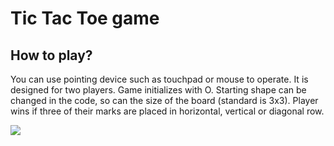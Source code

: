 # Tic Tac Toe game

## How to play?
You can use pointing device such as touchpad or mouse to operate. It is designed for two players. Game initializes with O. Starting shape can be changed in the code, so can the size of the board (standard is 3x3). Player wins if three of their marks are placed in horizontal, vertical or diagonal row.

![](https://github.com/piotsik/tic-tac-toe/blob/master/gif.gif)
